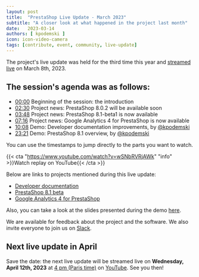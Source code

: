 ```yaml
---
layout: post
title:  "PrestaShop Live Update - March 2023"
subtitle: "A closer look at what happened in the project last month"
date:   2023-03-14
authors: [ kpodemski ]
icon: icon-video-camera
tags: [contribute, event, community, live-update]
---
```


The project's live update was held for the third time this year and [streamed live](https://www.youtube.com/watch?v=wSNbRVRjAWk) on March 8th, 2023.

## The session's agenda was as follows:

- [00:00](https://www.youtube.com/watch?v=wSNbRVRjAWk) Beginning of the session: the introduction
- [02:30](https://youtu.be/wSNbRVRjAWk?t=150) Project news: PrestaShop 8.0.2 will be available soon
- [03:48](https://youtu.be/wSNbRVRjAWk?t=228) Project news: PrestaShop 8.1-beta1 is now available
- [07:16](https://youtu.be/wSNbRVRjAWk?t=436) Project news: Google Analytics 4 for PrestaShop is now available
- [10:08](https://youtu.be/wSNbRVRjAWk?t=608) Demo: Developer documentation improvements, by [@kpodemski](https://github.com/kpodemski)
- [23:21](https://youtu.be/wSNbRVRjAWk?t=1401) Demo: PrestaShop 8.1 overview, by [@kpodemski](https://github.com/kpodemski)

You can use the timestamps to jump directly to the parts you want to watch.

{{< cta "https://www.youtube.com/watch?v=wSNbRVRjAWk" "info" >}}Watch replay on YouTube{{< /cta >}}

Below are links to projects mentioned during this live update:
- [Developer documentation](https://devdocs.prestashop-project.org/)
- [PrestaShop 8.1 beta](https://build.prestashop-project.org/news/2023/prestashop-8-1-beta-release/)
- [Google Analytics 4 for PrestaShop](https://github.com/PrestaShop/ps_googleanalytics/releases)

Also, you can take a look at the slides presented during the demo [here](https://docs.google.com/presentation/d/1f9UTOABev-vX-L-L1IwZ_yfXMCwA348mOH25ohqdTZg/edit?usp=sharing).

We are available for feedback about the project and the software. We also invite everyone to join us on [Slack](https://www.prestashop-project.org/slack/).

## Next live update in April

Save the date: the next live update will be streamed live on **Wednesday, April 12th, 2023** at [4 pm (Paris time)](https://time.is/1600_12_Apr_2023_in_Paris) on [YouTube](https://www.youtube.com/watch?v=XguCHCNlthA). See you then!
